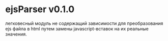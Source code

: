 # ejsParser v0.1.0
легковесный модуль не содержащий зависимости для преобразования ejs файла в html путем замены javascript-вставок на их реальные значения.
